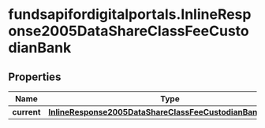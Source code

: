 # fundsapifordigitalportals.InlineResponse2005DataShareClassFeeCustodianBank

## Properties

Name | Type | Description | Notes
------------ | ------------- | ------------- | -------------
**current** | [**InlineResponse2005DataShareClassFeeCustodianBankCurrent**](InlineResponse2005DataShareClassFeeCustodianBankCurrent.md) |  | [optional] 


